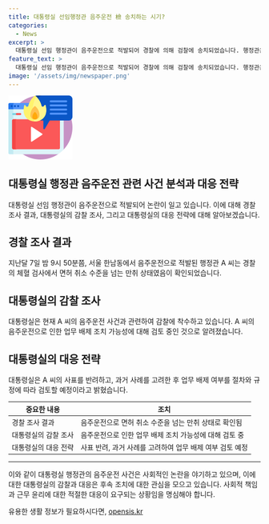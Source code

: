 ```yaml
---
title: 대통령실 선임행정관 음주운전 檢 송치하는 시기?
categories:
  - News
excerpt: >
  대통령실 선임 행정관이 음주운전으로 적발되어 경찰에 의해 검찰에 송치되었습니다. 행정관은 면허 취소 수준의 만취 상태로 확인되었고, 대통령실은 감찰에 착수했습니다. 사표 반려와 업무 배제 가능성을 검토 중이며, 후속 조치는 과거 사례를 고려하여 결정될 예정입니다. -TV조선
feature_text: >
  대통령실 선임 행정관이 음주운전으로 적발되어 경찰에 의해 검찰에 송치되었습니다. 행정관은 면허 취소 수준의 만취 상태로 확인되었고, 대통령실은 감찰에 착수했습니다. 사표 반려와 업무 배제 가능성을 검토 중이며, 후속 조치는 과거 사례를 고려하여 결정될 예정입니다. -TV조선
image: '/assets/img/newspaper.png'
---
```


<p><img src="/assets/img/news.png" alt="rentncar 속보" /></p>

<h2>대통령실 행정관 음주운전 관련 사건 분석과 대응 전략</h2>

<p data-ke-size="size16">대통령실 선임 행정관이 음주운전으로 적발되어 논란이 일고 있습니다. 이에 대해 경찰 조사 결과, 대통령실의 감찰 조사, 그리고 대통령실의 대응 전략에 대해 알아보겠습니다.</p>

<h2 data-ke-size="size26">경찰 조사 결과</h2>

<p data-ke-size="size16">지난달 7일 밤 9시 50분쯤, 서울 한남동에서 음주운전으로 적발된 행정관 A 씨는 경찰의 체혈 검사에서 면허 취소 수준을 넘는 만취 상태였음이 확인되었습니다.</p>

<h2 data-ke-size="size26">대통령실의 감찰 조사</h2>

<p data-ke-size="size16">대통령실은 현재 A 씨의 음주운전 사건과 관련하여 감찰에 착수하고 있습니다. A 씨의 음주운전으로 인한 업무 배제 조치 가능성에 대해 검토 중인 것으로 알려졌습니다.</p>

<h2 data-ke-size="size26">대통령실의 대응 전략</h2>

<p data-ke-size="size16">대통령실은 A 씨의 사표를 반려하고, 과거 사례를 고려한 후 업무 배제 여부를 절차와 규정에 따라 검토할 예정이라고 밝혔습니다.</p>

<table>
    <thead>
        <tr>
            <th scope="col">중요한 내용</th>
            <th scope="col">조치</th>
        </tr>
    </thead>
    <tbody>
        <tr>
            <td>경찰 조사 결과</td>
            <td>음주운전으로 면허 취소 수준을 넘는 만취 상태로 확인됨</td>
        </tr>
        <tr>
            <td>대통령실의 감찰 조사</td>
            <td>음주운전으로 인한 업무 배제 조치 가능성에 대해 검토 중</td>
        </tr>
        <tr>
            <td>대통령실의 대응 전략</td>
            <td>사표 반려, 과거 사례를 고려하여 업무 배제 여부 검토 예정</td>
        </tr>
    </tbody>
</table>

<hr>

<p data-ke-size="size16">이와 같이 대통령실 행정관의 음주운전 사건은 사회적인 논란을 야기하고 있으며, 이에 대한 대통령실의 감찰과 대응은 후속 조치에 대한 관심을 모으고 있습니다. 사회적 책임과 근무 윤리에 대한 적절한 대응이 요구되는 상황임을 명심해야 합니다.</p>
유용한 생활 정보가 필요하시다면, <a href="https://opensis.kr" rel="dofollow">opensis.kr</a>



